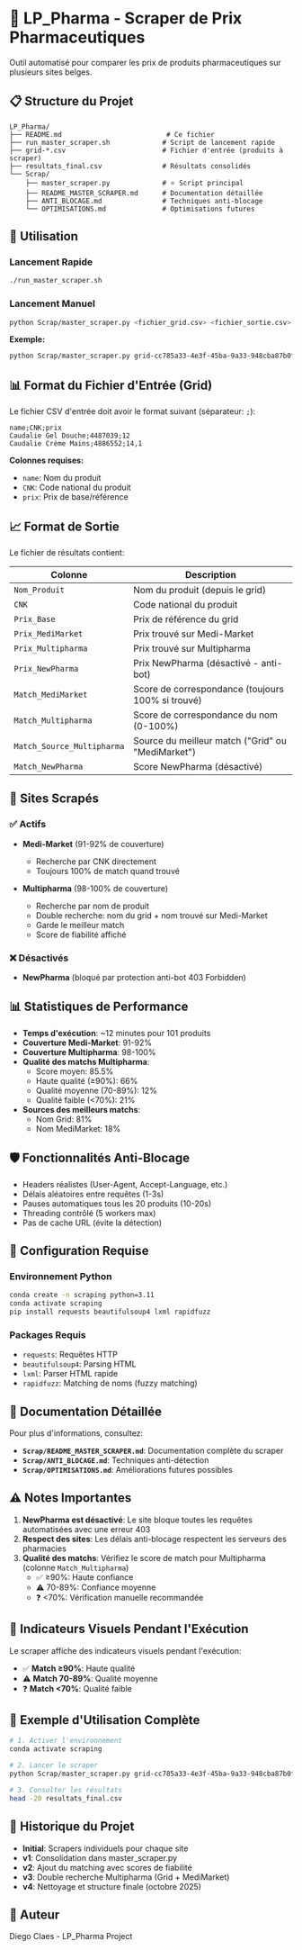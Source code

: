 # 🏥 LP_Pharma - Scraper de Prix Pharmaceutiques

Outil automatisé pour comparer les prix de produits pharmaceutiques sur plusieurs sites belges.

## 📋 Structure du Projet

```
LP_Pharma/
├── README.md                          # Ce fichier
├── run_master_scraper.sh             # Script de lancement rapide
├── grid-*.csv                        # Fichier d'entrée (produits à scraper)
├── resultats_final.csv               # Résultats consolidés
└── Scrap/
    ├── master_scraper.py             # ⭐ Script principal
    ├── README_MASTER_SCRAPER.md      # Documentation détaillée
    ├── ANTI_BLOCAGE.md               # Techniques anti-blocage
    └── OPTIMISATIONS.md              # Optimisations futures
```

## 🚀 Utilisation

### Lancement Rapide

```bash
./run_master_scraper.sh
```

### Lancement Manuel

```bash
python Scrap/master_scraper.py <fichier_grid.csv> <fichier_sortie.csv>
```

**Exemple:**
```bash
python Scrap/master_scraper.py grid-cc785a33-4e3f-45ba-9a33-948cba87b0fb.csv resultats_final.csv
```

## 📊 Format du Fichier d'Entrée (Grid)

Le fichier CSV d'entrée doit avoir le format suivant (séparateur: `;`):

```csv
name;CNK;prix
Caudalie Gel Douche;4487039;12
Caudalie Crème Mains;4886552;14,1
```

**Colonnes requises:**
- `name`: Nom du produit
- `CNK`: Code national du produit
- `prix`: Prix de base/référence

## 📈 Format de Sortie

Le fichier de résultats contient:

| Colonne | Description |
|---------|-------------|
| `Nom_Produit` | Nom du produit (depuis le grid) |
| `CNK` | Code national du produit |
| `Prix_Base` | Prix de référence du grid |
| `Prix_MediMarket` | Prix trouvé sur Medi-Market |
| `Prix_Multipharma` | Prix trouvé sur Multipharma |
| `Prix_NewPharma` | Prix NewPharma (désactivé - anti-bot) |
| `Match_MediMarket` | Score de correspondance (toujours 100% si trouvé) |
| `Match_Multipharma` | Score de correspondance du nom (0-100%) |
| `Match_Source_Multipharma` | Source du meilleur match ("Grid" ou "MediMarket") |
| `Match_NewPharma` | Score NewPharma (désactivé) |

## 🎯 Sites Scrapés

### ✅ Actifs
- **Medi-Market** (91-92% de couverture)
  - Recherche par CNK directement
  - Toujours 100% de match quand trouvé
  
- **Multipharma** (98-100% de couverture)
  - Recherche par nom de produit
  - Double recherche: nom du grid + nom trouvé sur Medi-Market
  - Garde le meilleur match
  - Score de fiabilité affiché

### ❌ Désactivés
- **NewPharma** (bloqué par protection anti-bot 403 Forbidden)

## 📊 Statistiques de Performance

- **Temps d'exécution**: ~12 minutes pour 101 produits
- **Couverture Medi-Market**: 91-92%
- **Couverture Multipharma**: 98-100%
- **Qualité des matchs Multipharma**:
  - Score moyen: 85.5%
  - Haute qualité (≥90%): 66%
  - Qualité moyenne (70-89%): 12%
  - Qualité faible (<70%): 21%
- **Sources des meilleurs matchs**:
  - Nom Grid: 81%
  - Nom MediMarket: 18%

## 🛡️ Fonctionnalités Anti-Blocage

- Headers réalistes (User-Agent, Accept-Language, etc.)
- Délais aléatoires entre requêtes (1-3s)
- Pauses automatiques tous les 20 produits (10-20s)
- Threading contrôlé (5 workers max)
- Pas de cache URL (évite la détection)

## 🔧 Configuration Requise

### Environnement Python

```bash
conda create -n scraping python=3.11
conda activate scraping
pip install requests beautifulsoup4 lxml rapidfuzz
```

### Packages Requis

- `requests`: Requêtes HTTP
- `beautifulsoup4`: Parsing HTML
- `lxml`: Parser HTML rapide
- `rapidfuzz`: Matching de noms (fuzzy matching)

## 📖 Documentation Détaillée

Pour plus d'informations, consultez:
- **`Scrap/README_MASTER_SCRAPER.md`**: Documentation complète du scraper
- **`Scrap/ANTI_BLOCAGE.md`**: Techniques anti-détection
- **`Scrap/OPTIMISATIONS.md`**: Améliorations futures possibles

## ⚠️ Notes Importantes

1. **NewPharma est désactivé**: Le site bloque toutes les requêtes automatisées avec une erreur 403
2. **Respect des sites**: Les délais anti-blocage respectent les serveurs des pharmacies
3. **Qualité des matchs**: Vérifiez le score de match pour Multipharma (colonne `Match_Multipharma`)
   - ✅ ≥90%: Haute confiance
   - ⚠️ 70-89%: Confiance moyenne
   - ❓ <70%: Vérification manuelle recommandée

## 🎯 Indicateurs Visuels Pendant l'Exécution

Le scraper affiche des indicateurs visuels pendant l'exécution:

- ✅ **Match ≥90%**: Haute qualité
- ⚠️ **Match 70-89%**: Qualité moyenne
- ❓ **Match <70%**: Qualité faible

## 📝 Exemple d'Utilisation Complète

```bash
# 1. Activer l'environnement
conda activate scraping

# 2. Lancer le scraper
python Scrap/master_scraper.py grid-cc785a33-4e3f-45ba-9a33-948cba87b0fb.csv resultats_final.csv

# 3. Consulter les résultats
head -20 resultats_final.csv
```

## 🔄 Historique du Projet

- **Initial**: Scrapers individuels pour chaque site
- **v1**: Consolidation dans master_scraper.py
- **v2**: Ajout du matching avec scores de fiabilité
- **v3**: Double recherche Multipharma (Grid + MediMarket)
- **v4**: Nettoyage et structure finale (octobre 2025)

## 👤 Auteur

Diego Claes - LP_Pharma Project
